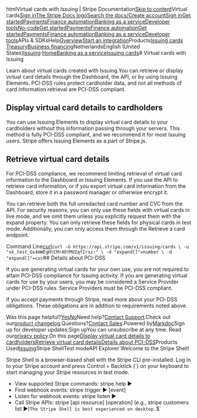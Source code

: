 htmlVirtual cards with Issuing | Stripe Documentation[Skip to content](#main-content)Virtual cards[Sign in](https://dashboard.stripe.com/login?redirect=https%3A%2F%2Fdocs.stripe.com%2Fissuing%2Fcards%2Fvirtual)[The Stripe Docs logo](/)[Search the docs/](#)[Create account](https://dashboard.stripe.com/register/issuing)[Sign in](https://dashboard.stripe.com/login?redirect=https%3A%2F%2Fdocs.stripe.com%2Fissuing%2Fcards%2Fvirtual)[Get started](/get-started)[Payments](/payments)[Finance automation](/finance-automation)[Banking as a service](/financial-services)[Developer tools](/development)[No-code](/no-code)[Get started](/get-started)[Payments](/payments)[Finance automation](/finance-automation)[](#)[Get started](/get-started)[Payments](/payments)[Finance automation](/finance-automation)[Banking as a service](/financial-services)[Developer tools](/development)[](#)APIs & SDKsHelp[Overview](/docs/financial-services)[Start an integration](#)Products[Issuing cards](#)
[Treasury](#)[Business financing](#)NetherlandsEnglish (United States)[](#)[](#)[Issuing](/issuing)·[Home](/docs)[Banking as a service](/docs/financial-services)[Issuing cards](/docs/issuing)# Virtual cards with Issuing

Learn about virtual cards created with Issuing.You can retrieve or display virtual card details through the Dashboard, the API, or by using Issuing Elements. PCI-DSS rules protect cardholder data, and not all methods of card information retrieval are PCI-DSS compliant.

## Display virtual card details to cardholders

You can use Issuing Elements to display virtual card details to your cardholders without this information passing through your servers. This method is fully PCI-DSS compliant, and we recommend it for most Issuing users. Stripe offers Issuing Elements as a part of Stripe.js.

## Retrieve virtual card details

For PCI-DSS compliance, we recommend limiting retrieval of virtual card information to the Dashboard or Issuing Elements. If you use the API to retrieve card information, or if you export virtual card information from the Dashboard, store it in a password manager or otherwise encrypt it.

You can retrieve both the full unredacted card number and CVC from the API. For security reasons, you can only use these fields with virtual cards in live mode, and we omit them unless you explicitly request them with the expand property. You can only retrieve these fields for physical cards in test mode. Additionally, you can only access them through the Retrieve a card endpoint.

Command Line[curl](#)`curl -G https://api.stripe.com/v1/issuing/cards \
  -u "sk_test_Gx4mWEgHtCMr4DYMUIqfIrsz:" \
  -d "expand[]"=number \
  -d "expand[]"=cvc`## Details about PCI-DSS

If you are generating virtual cards for your own use, you are not required to attain PCI-DSS compliance for Issuing activity. If you are generating virtual cards for use by your users, you may be considered a Service Provider under PCI-DSS rules. Service Providers must be PCI-DSS compliant.

If you accept payments through Stripe, read more about your PCI-DSS obligations. These obligations are in addition to requirements noted above.

Was this page helpful?[Yes](#)[No](#)Need help?[Contact Support](https://support.stripe.com/).Check out our[product changelog](https://stripe.com/blog/changelog).Questions?[Contact Sales](https://stripe.com/contact/sales).Powered by[Markdoc](https://markdoc.dev)Sign up for developer updates:Sign upYou can unsubscribe at any time. Read our[privacy policy](https://stripe.com/privacy).On this page[Display virtual card details to cardholders](#display-virtual-card-details-to-cardholders)[Retrieve virtual card details](#retrieve-virtual-card-details)[Details about PCI-DSS](#details-about-pci-dss)Products Used[Issuing](/issuing)Stripe ShellTest modeAPI Explorer[](https://stripe.com/docs/stripe-cli#install)`Welcome to the Stripe Shell!

Stripe Shell is a browser-based shell with the Stripe CLI pre-installed. Log in to your
Stripe account and press Control + Backtick (`) on your keyboard to start managing your Stripe
resources in test mode.

- View supported Stripe commands: stripe help ▶️
- Find webhook events: stripe trigger ▶️ [event]
- Listen for webhook events: stripe listen ▶
- Call Stripe APIs: stripe [api resource] [operation] (e.g., stripe customers list ▶️)`The Stripe Shell is best experienced on desktop.`$`